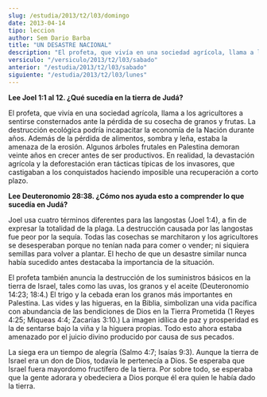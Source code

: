 ```yaml
---
slug: /estudia/2013/t2/l03/domingo
date: 2013-04-14
tipo: leccion
author: Sem Dario Barba
title: "UN DESASTRE NACIONAL"
description: "El profeta, que vivía en una sociedad agrícola, llama a los agricultores a  sentirse consternados ante la pérdida de su cosecha de granos y frutas. La  destrucción ecológica podría incapacitar la economía de la Nación durante años.  Además de la pérdida de alimentos, sombra y ..."
versiculo: "/versiculo/2013/t2/l03/sabado"
anterior: "/estudia/2013/t2/l03/sabado"
siguiente: "/estudia/2013/t2/l03/lunes"
---
```


**Lee Joel 1:1 al 12. ¿Qué sucedía en la tierra de Judá?**

El profeta, que vivía en una sociedad agrícola, llama a los agricultores a sentirse consternados ante la pérdida de su cosecha de granos y frutas. La destrucción ecológica podría incapacitar la economía de la Nación durante años. Además de la pérdida de alimentos, sombra y leña, estaba la amenaza de la erosión. Algunos árboles frutales en Palestina demoran veinte años en crecer antes de ser productivos. En realidad, la devastación agrícola y la deforestación eran tácticas típicas de los invasores, que castigaban a los conquistados haciendo imposible una recuperación a corto plazo.

**Lee Deuteronomio 28:38. ¿Cómo nos ayuda esto a comprender lo que sucedía en Judá?**

Joel usa cuatro términos diferentes para las langostas (Joel 1:4), a fin de expresar la totalidad de la plaga. La destrucción causada por las langostas fue peor por la sequía. Todas las cosechas se marchitaron y los agricultores se desesperaban porque no tenían nada para comer o vender; ni siquiera semillas para volver a plantar. El hecho de que un desastre similar nunca había sucedido antes destacaba la importancia de la situación.

El profeta también anuncia la destrucción de los suministros básicos en la tierra de Israel, tales como las uvas, los granos y el aceite (Deuteronomio 14:23; 18:4.) El trigo y la cebada eran los granos más importantes en Palestina. Las vides y las higueras, en la Biblia, simbolizan una vida pacífica con abundancia de las bendiciones de Dios en la Tierra Prometida (1 Reyes 4:25; Miqueas 4:4; Zacarías 3:10.) La imagen idílica de paz y prosperidad es la de sentarse bajo la viña y la higuera propias. Todo esto ahora estaba amenazado por el juicio divino producido por causa de sus pecados.

La siega era un tiempo de alegría (Salmo 4:7; Isaías 9:3). Aunque la tierra de Israel era un don de Dios, todavía le pertenecía a Dios. Se esperaba que Israel fuera mayordomo fructífero de la tierra. Por sobre todo, se esperaba que la gente adorara y obedeciera a Dios porque él era quien le había dado la tierra.
